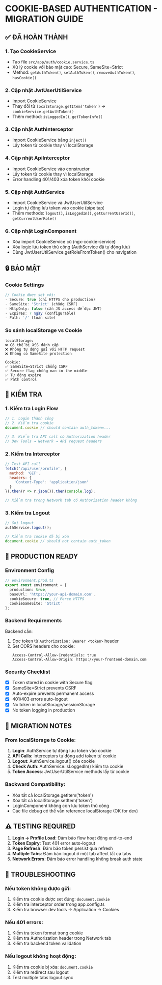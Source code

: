 # COOKIE-BASED AUTHENTICATION - MIGRATION GUIDE

## ✅ ĐÃ HOÀN THÀNH

### 1. Tạo CookieService
- Tạo file `src/app/auth/cookie.service.ts`
- Xử lý cookie với bảo mật cao: Secure, SameSite=Strict
- Method: `getAuthToken()`, `setAuthToken()`, `removeAuthToken()`, `hasCookie()`

### 2. Cập nhật JwtUserUtilService
- Import CookieService
- Thay đổi từ `localStorage.getItem('token')` → `cookieService.getAuthToken()`
- Thêm method: `isLoggedIn()`, `getTokenInfo()`

### 3. Cập nhật AuthInterceptor
- Import CookieService bằng `inject()`
- Lấy token từ cookie thay vì localStorage

### 4. Cập nhật ApiInterceptor
- Import CookieService vào constructor
- Lấy token từ cookie thay vì localStorage
- Error handling 401/403 xóa token khỏi cookie

### 5. Cập nhật AuthService
- Import CookieService và JwtUserUtilService
- Login tự động lưu token vào cookie (pipe tap)
- Thêm methods: `logout()`, `isLoggedIn()`, `getCurrentUserId()`, `getCurrentUserRole()`

### 6. Cập nhật LoginComponent
- Xóa import CookieService cũ (ngx-cookie-service)
- Xóa logic lưu token thủ công (AuthService đã tự động lưu)
- Dùng JwtUserUtilService.getRoleFromToken() cho navigation

## 🔒 BẢO MẬT

### Cookie Settings
```typescript
// Cookie được set với:
- Secure: true (chỉ HTTPS cho production)
- SameSite: 'Strict' (chống CSRF)
- HttpOnly: false (cần JS access để đọc JWT)
- Expires: 7 ngày (configurable)
- Path: '/' (toàn site)
```

### So sánh localStorage vs Cookie
```
localStorage:
❌ Có thể bị XSS đánh cắp
❌ Không tự động gửi với HTTP request
❌ Không có SameSite protection

Cookie:
✅ SameSite=Strict chống CSRF
✅ Secure flag chống man-in-the-middle
✅ Tự động expire
✅ Path control
```

## 🧪 KIỂM TRA

### 1. Kiểm tra Login Flow
```javascript
// 1. Login thành công
// 2. Kiểm tra cookie
document.cookie // should contain auth_token=...

// 3. Kiểm tra API call có Authorization header
// Dev Tools → Network → API request headers
```

### 2. Kiểm tra Interceptor
```javascript
// Test API call
fetch('/api/user/profile', {
  method: 'GET',
  headers: {
    'Content-Type': 'application/json'
  }
}).then(r => r.json()).then(console.log);

// Kiểm tra trong Network tab có Authorization header không
```

### 3. Kiểm tra Logout
```javascript
// Gọi logout
authService.logout();

// Kiểm tra cookie đã bị xóa
document.cookie // should not contain auth_token
```

## 🚀 PRODUCTION READY

### Environment Config
```typescript
// environment.prod.ts
export const environment = {
  production: true,
  baseUrl: 'https://your-api-domain.com',
  cookieSecure: true, // Force HTTPS
  cookieSameSite: 'Strict'
};
```

### Backend Requirements
Backend cần:
1. Đọc token từ `Authorization: Bearer <token>` header
2. Set CORS headers cho cookie:
   ```
   Access-Control-Allow-Credentials: true
   Access-Control-Allow-Origin: https://your-frontend-domain.com
   ```

### Security Checklist
- [x] Token stored in cookie with Secure flag
- [x] SameSite=Strict prevents CSRF
- [x] Auto-expire prevents permanent access
- [x] 401/403 errors auto-logout
- [x] No token in localStorage/sessionStorage
- [x] No token logging in production

## 📝 MIGRATION NOTES

### From localStorage to Cookie:
1. **Login**: AuthService tự động lưu token vào cookie
2. **API Calls**: Interceptors tự động add token từ cookie
3. **Logout**: AuthService.logout() xóa cookie
4. **Check Auth**: AuthService.isLoggedIn() kiểm tra cookie
5. **Token Access**: JwtUserUtilService methods lấy từ cookie

### Backward Compatibility:
- Xóa tất cả localStorage.getItem('token')
- Xóa tất cả localStorage.setItem('token')
- LoginComponent không còn lưu token thủ công
- Các file debug có thể vẫn reference localStorage (OK for dev)

## ⚠️ TESTING REQUIRED

1. **Login → Profile Load**: Đảm bảo flow hoạt động end-to-end
2. **Token Expiry**: Test 401 error auto-logout
3. **Page Refresh**: Đảm bảo token persist qua refresh
4. **Multiple Tabs**: Đảm bảo logout ở một tab affect tất cả tabs
5. **Network Errors**: Đảm bảo error handling không break auth state

## 🔧 TROUBLESHOOTING

### Nếu token không được gửi:
1. Kiểm tra cookie được set đúng: `document.cookie`
2. Kiểm tra interceptor order trong app.config.ts
3. Kiểm tra browser dev tools → Application → Cookies

### Nếu 401 errors:
1. Kiểm tra token format trong cookie
2. Kiểm tra Authorization header trong Network tab
3. Kiểm tra backend token validation

### Nếu logout không hoạt động:
1. Kiểm tra cookie bị xóa: `document.cookie`
2. Kiểm tra redirect sau logout
3. Test multiple tabs logout sync
